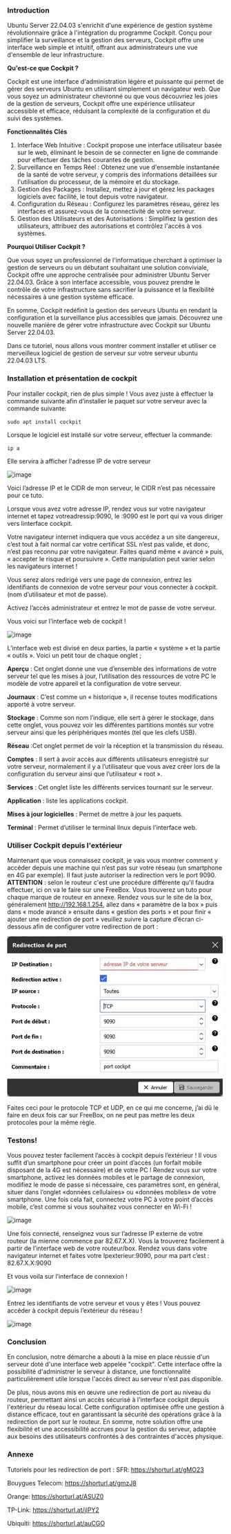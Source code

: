 ### **Introduction**

Ubuntu Server 22.04.03 s'enrichit d'une expérience de gestion système révolutionnaire grâce à l'intégration du programme Cockpit. Conçu pour simplifier la surveillance et la gestion des serveurs, Cockpit offre une interface web simple et intuitif, offrant aux administrateurs une vue d'ensemble de leur infrastructure.

**Qu'est-ce que Cockpit ?**

Cockpit est une interface d'administration légère et puissante qui permet de gérer des serveurs Ubuntu en utilisant simplement un navigateur web. Que vous soyez un administrateur chevronné ou que vous découvriez les joies de la gestion de serveurs, Cockpit offre une expérience utilisateur accessible et efficace, réduisant la complexité de la configuration et du suivi des systèmes.

**Fonctionnalités Clés**

1. Interface Web Intuitive : Cockpit propose une interface utilisateur basée sur le web, éliminant le besoin de se connecter en ligne de commande pour effectuer des tâches courantes de gestion.
2. Surveillance en Temps Réel : Obtenez une vue d'ensemble instantanée de la santé de votre serveur, y compris des informations détaillées sur l'utilisation du processeur, de la mémoire et du stockage.
3. Gestion des Packages : Installez, mettez à jour et gérez les packages logiciels avec facilité, le tout depuis votre navigateur.
4. Configuration du Réseau : Configurez les paramètres réseau, gérez les interfaces et assurez-vous de la connectivité de votre serveur.
5. Gestion des Utilisateurs et des Autorisations : Simplifiez la gestion des utilisateurs, attribuez des autorisations et contrôlez l'accès à vos systèmes.

**Pourquoi Utiliser Cockpit ?**

Que vous soyez un professionnel de l'informatique cherchant à optimiser la gestion de serveurs ou un débutant souhaitant une solution conviviale, Cockpit offre une approche centralisée pour administrer Ubuntu Server 22.04.03. Grâce à son interface accessible, vous pouvez prendre le contrôle de votre infrastructure sans sacrifier la puissance et la flexibilité nécessaires à une gestion
système efficace.

En somme, Cockpit redéfinit la gestion des serveurs Ubuntu en rendant la configuration et la surveillance plus accessibles que jamais. Découvrez une nouvelle manière de gérer votre infrastructure avec Cockpit sur Ubuntu Server 22.04.03.

Dans ce tutoriel, nous allons vous montrer comment installer et utiliser ce merveilleux logiciel de gestion de serveur sur votre serveur ubuntu 22.04.03 LTS.

### **Installation et présentation de cockpit**

Pour installer cockpit, rien de plus simple ! Vous avez juste à effectuer la commande suivante afin
d’installer le paquet sur votre serveur avec la commande suivante:

```
sudo apt install cockpit
```

Lorsque le logiciel est installé sur votre serveur, effectuer la commande:

```
ip a
```

Elle servira à afficher l'adresse IP de votre serveur

![image](Images/IP.png)

Voici l’adresse IP et le CIDR de mon serveur, le CIDR n’est pas nécessaire pour ce tuto.

Lorsque vous avez votre adresse IP, rendez vous sur votre navigateur internet et tapez votreadressip:9090, le :9090 est le port qui va vous diriger vers linterface cockpit.

Votre navigateur internet indiquera que vous accédez a un site dangereux, c’est tout à fait normal car votre certificat SSL n’est pas valide, et donc, n’est pas reconnu par votre navigateur. Faites quand même « avancé » puis, « accepter le risque et poursuivre ». Cette manipulation peut varier selon les navigateurs internet !

Vous serez alors redirigé vers une page de connexion, entrez les identifiants de connexion de votre serveur pour vous connecter à cockpit. (nom d’utilisateur et mot de passe).

Activez l’accès administrateur et entrez le mot de passe de votre serveur.

Vous voici sur l’interface web de cockpit !

![image](Images/Interface.png)

L’interface web est divisé en deux parties, la partie « système » et la partie « outils ». Voici un petit tour de chaque onglet ;

 **Aperçu** : Cet onglet donne une vue d’ensemble des informations de votre serveur tel que les mises à jour, l’utilisation des ressources de votre PC le modèle de votre appareil et la configuration de votre serveur.

 **Journaux** : C’est comme un « historique », il recense toutes modifications apporté à votre serveur.

 **Stockage** : Comme son nom l’indique, elle sert à gérer le stockage, dans cette onglet, vous pouvez voir les différentes partitions montés sur votre serveur ainsi que les périphériques montés (tel que les clefs USB).

 **Réseau** :Cet onglet permet de voir la réception et la transmission du réseau.

 **Comptes** : Il sert à avoir accès aux différents utilisateurs enregistré sur votre serveur, normalement il y a l’utilisateur que vous avez créer lors de la configuration du serveur ainsi que l’utilisateur « root ».

 **Services** : Cet onglet liste les différents services tournant sur le serveur.

 **Application** : liste les applications cockpit.

 **Mises à jour logicielles** : Permet de mettre à jour les paquets.

 **Terminal** : Permet d’utiliser le terminal linux depuis l’interface web.

### **Utiliser Cockpit depuis l'extérieur**

Maintenant que vous connaissez cockpit, je vais vous montrer comment y accéder depuis une machine qui n’est pas sur votre réseau (un smartphone en 4G par exemple). Il faut juste autoriser la redirection vers le port 9090. **ATTENTION** : selon le routeur c'est une procédure différente qu'il faudra effectuer, ici on va le faire sur une FreeBox. Vous trouverez un tuto pour chaque marque de routeur en annexe.
Rendez vous sur le site de la box, généralement http://192.168.1.254, allez dans « paramètre de la box » puis dans « mode avancé » ensuite dans « gestion des ports » et pour finir « ajouter une redirection de port » veuillez suivre la capture d’écran ci-dessous afin de configurer votre redirection de port :

![image](Images/RedirectionPUT.jpeg)

Faites ceci pour le protocole TCP et UDP, en ce qui me concerne, j’ai dû le faire en deux fois car sur FreeBox, on ne peut pas mettre les deux protocoles pour la même règle.

### **Testons!**

Vous pouvez tester facilement l’accès à cockpit depuis l’extérieur ! Il vous suffit d’un smartphone pour créer un point d’accès (un forfait mobile disposant de la 4G est nécessaire) et de votre PC !
Rendez vous sur votre smartphone, activez les données mobiles et le partage de connexion, modifiez le mode de passe si nécessaire, ces paramètres sont, en général, situer dans l’onglet «données cellulaires» ou «données mobiles» de votre smartphone.
Une fois cela fait, connectez votre PC à votre point d’accès mobile, c’est comme si vous souhaitez vous connecter en Wi-Fi !

![image](Images/PAM.png)

Une fois connecté, renseignez vous sur l’adresse IP externe de votre routeur (la mienne commence par 82.67.X.X). Vous la trouverez facilement à partir de l’interface web de votre routeur/box.
Rendez vous dans votre navigateur internet et faites votre Ipexterieur:9090, pour ma part c’est : 82.67.X.X:9090

Et vous voila sur l’interface de connexion !

![image](Images/IDC.png)

Entrez les identifiants de votre serveur et vous y êtes ! Vous pouvez accéder à cockpit depuis l’extérieur du réseau !

![image](Images/Interface2.png)

### **Conclusion**

En conclusion, notre démarche a abouti à la mise en place réussie d'un serveur doté d'une interface web appelée "cockpit". Cette interface offre la possibilité d'administrer le serveur à distance, une fonctionnalité particulièrement utile lorsque l'accès direct au serveur n'est pas disponible.

De plus, nous avons mis en œuvre une redirection de port au niveau du routeur, permettant ainsi un accès sécurisé à l'interface cockpit depuis l'extérieur du réseau local. Cette configuration optimisée offre une gestion à distance efficace, tout en garantissant la sécurité des opérations grâce à la redirection de port sur le routeur. En somme, notre solution offre une flexibilité et une accessibilité accrues pour la gestion du serveur, adaptée aux besoins des utilisateurs confrontés à des contraintes d'accès physique.

### **Annexe**

Tutoriels pour les redirection de port :
SFR: https://shorturl.at/gMO23

Bouygues Telecom: https://shorturl.at/gmzJ8

Orange: https://shorturl.at/ASUZ0

TP-Link: https://shorturl.at/jlPY2

Ubiquiti: https://shorturl.at/auCGO